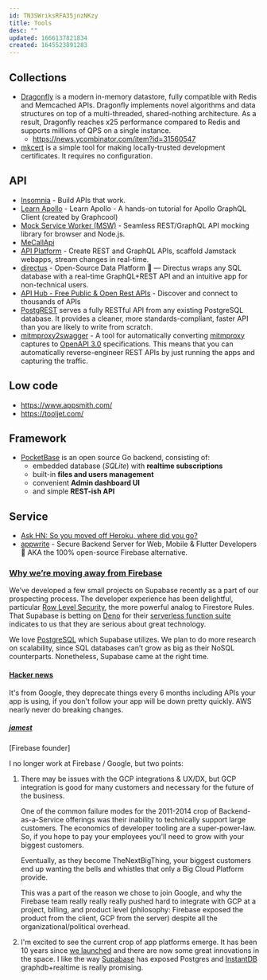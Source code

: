 ```yaml
---
id: TN3SWriksRFA35jnzNKzy
title: Tools
desc: ""
updated: 1666137821834
created: 1645523891283
---
```


## Collections

- [Dragonfly](https://github.com/dragonflydb/dragonfly) is a modern in-memory datastore, fully compatible with Redis and Memcached APIs. Dragonfly implements novel algorithms and data structures on top of a multi-threaded, shared-nothing architecture. As a result, Dragonfly reaches x25 performance compared to Redis and supports millions of QPS on a single instance.
  - https://news.ycombinator.com/item?id=31560547
- [mkcert](https://github.com/FiloSottile/mkcert) is a simple tool for making locally-trusted development certificates. It requires no configuration.

## API

- [Insomnia](https://insomnia.rest/) - Build APIs that work.
- [Learn Apollo](https://github.com/learnapollo/learnapollo) - Learn Apollo - A hands-on tutorial for Apollo GraphQL Client (created by Graphcool)
- [Mock Service Worker (MSW)](https://github.com/mswjs/msw) - Seamless REST/GraphQL API mocking library for browser and Node.js.
- [MeCallApi](https://www.mecallapi.com/)
- [API Platform](https://github.com/api-platform/api-platform) - Create REST and GraphQL APIs, scaffold Jamstack webapps, stream changes in real-time.
- [directus](https://github.com/directus/directus) - Open-Source Data Platform 🐰 — Directus wraps any SQL database with a real-time GraphQL+REST API and an intuitive app for non-technical users.
- [API Hub - Free Public & Open Rest APIs](https://rapidapi.com/hub) - Discover and connect to thousands of APIs
- [PostgREST](https://github.com/PostgREST/postgrest) serves a fully RESTful API from any existing PostgreSQL database. It provides a cleaner, more standards-compliant, faster API than you are likely to write from scratch.
- [mitmproxy2swagger](https://github.com/alufers/mitmproxy2swagger) - A tool for automatically converting [mitmproxy](https://mitmproxy.org/) captures to [OpenAPI 3.0](https://swagger.io/specification/) specifications. This means that you can automatically reverse-engineer REST APIs by just running the apps and capturing the traffic.

## Low code

- https://www.appsmith.com/
- https://tooljet.com/

## Framework

- [PocketBase](https://pocketbase.io/) is an open source Go backend, consisting of:
  - embedded database (_SQLite_) with **realtime subscriptions**
  - built-in **files and users management**
  - convenient **Admin dashboard UI**
  - and simple **REST-ish API**

## Service

- [Ask HN: So you moved off Heroku, where did you go?](https://news.ycombinator.com/item?id=33077118)
- [appwrite](https://github.com/appwrite/appwrite) - Secure Backend Server for Web, Mobile & Flutter Developers 🚀 AKA the 100% open-source Firebase alternative.

### [Why we’re moving away from Firebase](https://koptional.com/article/why-we%E2%80%99re-moving-away-from-firebase)

We’ve developed a few small projects on Supabase recently as a part of our prospecting process. The developer experience has been delightful, particular [Row Level Security](https://supabase.com/docs/guides/auth/row-level-security), the more powerful analog to Firestore Rules. That Supabase is betting on [Deno](https://deno.com/deploy) for their [serverless function suite](https://deno.com/blog/supabase-functions-on-deno-deploy) indicates to us that they are serious about great technology.

We love [PostgreSQL](https://www.postgresql.org/) which Supabase utilizes. We plan to do more research on scalability, since SQL databases can’t grow as big as their NoSQL counterparts. Nonetheless, Supabase came at the right time.

#### [Hacker news](https://news.ycombinator.com/item?id=33215770)

It's from Google, they deprecate things every 6 months including APIs your app is using, if you don't follow your app will be down pretty quickly. AWS nearly never do breaking changes.

##### [jamest](https://news.ycombinator.com/user?id=jamest)

[Firebase founder]

I no longer work at Firebase / Google, but two points:

1. There may be issues with the GCP integrations & UX/DX, but GCP integration is good for many customers and necessary for the future of the business.

   One of the common failure modes for the 2011-2014 crop of Backend-as-a-Service offerings was their inability to technically support large customers. The economics of developer tooling are a super-power-law. So, if you hope to pay your employees you'll need to grow with your biggest customers.

   Eventually, as they become TheNextBigThing, your biggest customers end up wanting the bells and whistles that only a Big Cloud Platform provide.

   This was a part of the reason we chose to join Google, and why the Firebase team really really really pushed hard to integrate with GCP at a project, billing, and product level (philosophy: Firebase exposed the product from the client, GCP from the server) despite all the organizational/political overhead.

2. I'm excited to see the current crop of app platforms emerge. It has been 10 years since [we launched](https://news.ycombinator.com/item?id=3832877) and there are now some great innovations in the space. I like the way [Supabase](https://supabase.com/) has exposed Postgres and [InstantDB](https://www.instantdb.com/) graphdb+realtime is really promising.
